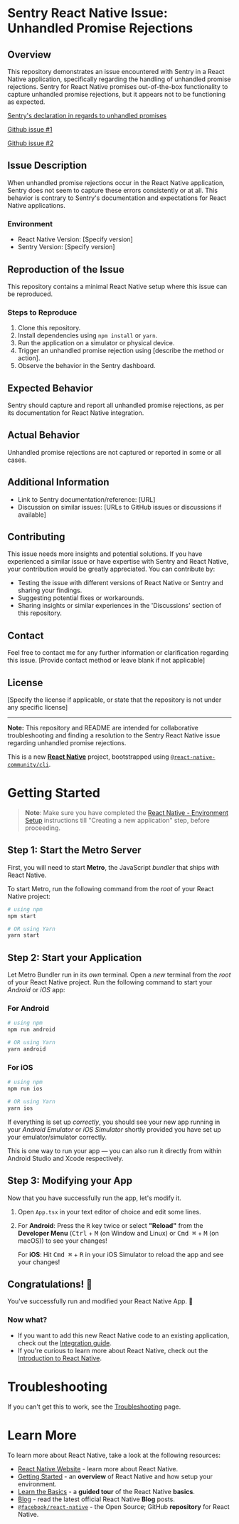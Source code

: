 # Sentry React Native Issue: Unhandled Promise Rejections

## Overview

This repository demonstrates an issue encountered with Sentry in a React Native application, specifically regarding the handling of unhandled promise rejections. Sentry for React Native promises out-of-the-box functionality to capture unhandled promise rejections, but it appears not to be functioning as expected.

<!--  -->

[Sentry's declaration in regards to unhandled promises](https://docs.sentry.io/platforms/react-native/troubleshooting/#unhandled-promise-rejections)

[Github issue #1](https://github.com/getsentry/sentry-react-native/issues/2268)

[Github issue #2](https://github.com/getsentry/sentry-react-native/issues/1077)

## Issue Description

When unhandled promise rejections occur in the React Native application, Sentry does not seem to capture these errors consistently or at all. This behavior is contrary to Sentry's documentation and expectations for React Native applications.

### Environment

- React Native Version: [Specify version]
- Sentry Version: [Specify version]

## Reproduction of the Issue

This repository contains a minimal React Native setup where this issue can be reproduced.

### Steps to Reproduce

1. Clone this repository.
2. Install dependencies using `npm install` or `yarn`.
3. Run the application on a simulator or physical device.
4. Trigger an unhandled promise rejection using [describe the method or action].
5. Observe the behavior in the Sentry dashboard.

## Expected Behavior

Sentry should capture and report all unhandled promise rejections, as per its documentation for React Native integration.

## Actual Behavior

Unhandled promise rejections are not captured or reported in some or all cases.

## Additional Information

- Link to Sentry documentation/reference: [URL]
- Discussion on similar issues: [URLs to GitHub issues or discussions if available]

## Contributing

This issue needs more insights and potential solutions. If you have experienced a similar issue or have expertise with Sentry and React Native, your contribution would be greatly appreciated. You can contribute by:

- Testing the issue with different versions of React Native or Sentry and sharing your findings.
- Suggesting potential fixes or workarounds.
- Sharing insights or similar experiences in the 'Discussions' section of this repository.

## Contact

Feel free to contact me for any further information or clarification regarding this issue. [Provide contact method or leave blank if not applicable]

## License

[Specify the license if applicable, or state that the repository is not under any specific license]

---

**Note:** This repository and README are intended for collaborative troubleshooting and finding a resolution to the Sentry React Native issue regarding unhandled promise rejections.

This is a new [**React Native**](https://reactnative.dev) project, bootstrapped using [`@react-native-community/cli`](https://github.com/react-native-community/cli).

# Getting Started

> **Note**: Make sure you have completed the [React Native - Environment Setup](https://reactnative.dev/docs/environment-setup) instructions till "Creating a new application" step, before proceeding.

## Step 1: Start the Metro Server

First, you will need to start **Metro**, the JavaScript _bundler_ that ships _with_ React Native.

To start Metro, run the following command from the _root_ of your React Native project:

```bash
# using npm
npm start

# OR using Yarn
yarn start
```

## Step 2: Start your Application

Let Metro Bundler run in its _own_ terminal. Open a _new_ terminal from the _root_ of your React Native project. Run the following command to start your _Android_ or _iOS_ app:

### For Android

```bash
# using npm
npm run android

# OR using Yarn
yarn android
```

### For iOS

```bash
# using npm
npm run ios

# OR using Yarn
yarn ios
```

If everything is set up _correctly_, you should see your new app running in your _Android Emulator_ or _iOS Simulator_ shortly provided you have set up your emulator/simulator correctly.

This is one way to run your app — you can also run it directly from within Android Studio and Xcode respectively.

## Step 3: Modifying your App

Now that you have successfully run the app, let's modify it.

1. Open `App.tsx` in your text editor of choice and edit some lines.
2. For **Android**: Press the <kbd>R</kbd> key twice or select **"Reload"** from the **Developer Menu** (<kbd>Ctrl</kbd> + <kbd>M</kbd> (on Window and Linux) or <kbd>Cmd ⌘</kbd> + <kbd>M</kbd> (on macOS)) to see your changes!

   For **iOS**: Hit <kbd>Cmd ⌘</kbd> + <kbd>R</kbd> in your iOS Simulator to reload the app and see your changes!

## Congratulations! :tada:

You've successfully run and modified your React Native App. :partying_face:

### Now what?

- If you want to add this new React Native code to an existing application, check out the [Integration guide](https://reactnative.dev/docs/integration-with-existing-apps).
- If you're curious to learn more about React Native, check out the [Introduction to React Native](https://reactnative.dev/docs/getting-started).

# Troubleshooting

If you can't get this to work, see the [Troubleshooting](https://reactnative.dev/docs/troubleshooting) page.

# Learn More

To learn more about React Native, take a look at the following resources:

- [React Native Website](https://reactnative.dev) - learn more about React Native.
- [Getting Started](https://reactnative.dev/docs/environment-setup) - an **overview** of React Native and how setup your environment.
- [Learn the Basics](https://reactnative.dev/docs/getting-started) - a **guided tour** of the React Native **basics**.
- [Blog](https://reactnative.dev/blog) - read the latest official React Native **Blog** posts.
- [`@facebook/react-native`](https://github.com/facebook/react-native) - the Open Source; GitHub **repository** for React Native.
